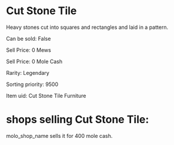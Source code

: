 # Cut Stone Tile

Heavy stones cut into squares and rectangles and laid in a pattern.

Can be sold: False

Sell Price: 0 Mews

Sell Price: 0 Mole Cash

Rarity: Legendary

Sorting priority: 9500

Item uid: Cut Stone Tile Furniture

# shops selling Cut Stone Tile:

molo_shop_name sells it for 400 mole cash.